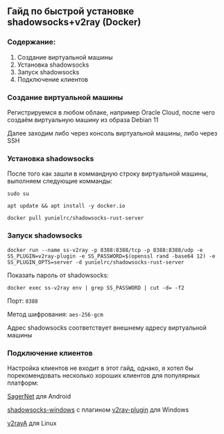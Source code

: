## Гайд по быстрой установке shadowsocks+v2ray (Docker)

### Содержание:
1. Создание виртуальной машины
2. Установка shadowsocks
3. Запуск shadowsocks
3. Подключение клиентов


### Создание виртуальной машины
Регистрируемся в любом облаке, например Oracle Cloud, после чего cоздаём виртуальную машину из образа Debian 11

Далее заходим либо через консоль виртуальной машины, либо через SSH

### Установка shadowsocks
После того как зашли в коммандную строку виртуальной машины, выполняем следующие комманды:

`sudo su`

`apt update && apt install -y docker.io`

`docker pull yunielrc/shadowsocks-rust-server`

### Запуск shadowsocks

`docker run --name ss-v2ray -p 8388:8388/tcp -p 8388:8388/udp -e SS_PLUGIN=v2ray-plugin -e SS_PASSWORD=$(openssl rand -base64 12) -e SS_PLUGIN_OPTS=server -d yunielrc/shadowsocks-rust-server`

Показать пароль от shadowsocks:

`docker exec ss-v2ray env | grep SS_PASSWORD | cut -d= -f2`

Порт: `8388`

Метод шифрования: `aes-256-gcm`

Адрес shadowsocks соответствует внешнему адресу виртуальной машины

### Подключение клиентов
Настройка клиентов не входит в этот гайд, однако, я хотел бы порекомендовать несколько хороших клиентов для популярных платформ:

[SagerNet](https://f-droid.org/packages/io.nekohasekai.sagernet/) для Android

[shadowsocks-windows](https://github.com/shadowsocks/shadowsocks-windows/releases) с плагином [v2ray-plugin](https://github.com/shadowsocks/v2ray-plugin/releases) для Windows

[v2rayA](https://v2raya.org/en/docs/prologue/introduction/) для Linux
